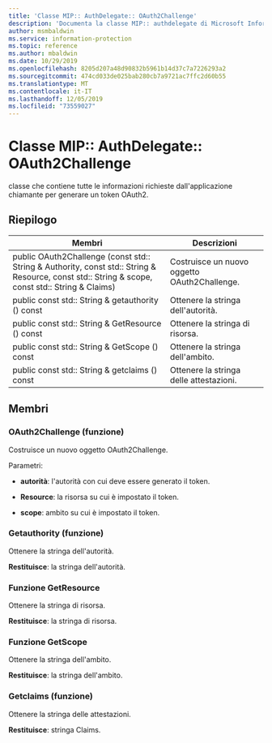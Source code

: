 ```yaml
---
title: 'Classe MIP:: AuthDelegate:: OAuth2Challenge'
description: 'Documenta la classe MIP:: authdelegate di Microsoft Information Protection (MIP) SDK.'
author: msmbaldwin
ms.service: information-protection
ms.topic: reference
ms.author: mbaldwin
ms.date: 10/29/2019
ms.openlocfilehash: 8205d207a48d90832b5961b14d37c7a7226293a2
ms.sourcegitcommit: 474cd033de025bab280cb7a9721ac7ffc2d60b55
ms.translationtype: MT
ms.contentlocale: it-IT
ms.lasthandoff: 12/05/2019
ms.locfileid: "73559027"
---
```

# <a name="class-mipauthdelegateoauth2challenge"></a>Classe MIP:: AuthDelegate:: OAuth2Challenge 
classe che contiene tutte le informazioni richieste dall'applicazione chiamante per generare un token OAuth2.
  
## <a name="summary"></a>Riepilogo
 Membri                        | Descrizioni                                
--------------------------------|---------------------------------------------
public OAuth2Challenge (const std:: String & Authority, const std:: String & Resource, const std:: String & scope, const std:: String & Claims)  |  Costruisce un nuovo oggetto OAuth2Challenge.
public const std:: String & getauthority () const  |  Ottenere la stringa dell'autorità.
public const std:: String & GetResource () const  |  Ottenere la stringa di risorsa.
public const std:: String & GetScope () const  |  Ottenere la stringa dell'ambito.
public const std:: String & getclaims () const  |  Ottenere la stringa delle attestazioni.
  
## <a name="members"></a>Membri
  
### <a name="oauth2challenge-function"></a>OAuth2Challenge (funzione)
Costruisce un nuovo oggetto OAuth2Challenge.

Parametri:  
* **autorità**: l'autorità con cui deve essere generato il token. 


* **Resource**: la risorsa su cui è impostato il token. 


* **scope**: ambito su cui è impostato il token.


  
### <a name="getauthority-function"></a>Getauthority (funzione)
Ottenere la stringa dell'autorità.

  
**Restituisce**: la stringa dell'autorità.
  
### <a name="getresource-function"></a>Funzione GetResource
Ottenere la stringa di risorsa.

  
**Restituisce**: la stringa di risorsa.
  
### <a name="getscope-function"></a>Funzione GetScope
Ottenere la stringa dell'ambito.

  
**Restituisce**: la stringa dell'ambito.
  
### <a name="getclaims-function"></a>Getclaims (funzione)
Ottenere la stringa delle attestazioni.

  
**Restituisce**: stringa Claims.